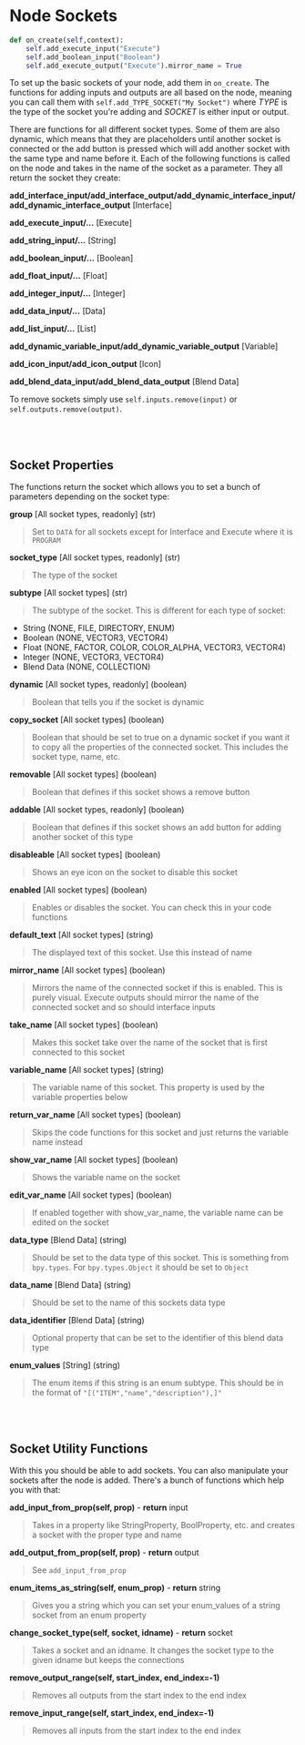# Node Sockets

```python
def on_create(self,context):
    self.add_execute_input("Execute")
    self.add_boolean_input("Boolean")
    self.add_execute_output("Execute").mirror_name = True
```

To set up the basic sockets of your node, add them in ```on_create```. The functions for adding inputs and outputs are all based on the node, meaning you can call them with ```self.add_TYPE_SOCKET("My Socket")``` where *TYPE* is the type of the socket you're adding and *SOCKET* is either input or output.

There are functions for all different socket types. Some of them are also dynamic, which means that they are placeholders until another socket is connected or the add button is pressed which will add another socket with the same type and name before it. Each of the following functions is called on the node and takes in the name of the socket as a parameter. They all return the socket they create:

**add_interface_input/add_interface_output/add_dynamic_interface_input/add_dynamic_interface_output** [Interface]

**add_execute_input/...** [Execute]

**add_string_input/...** [String]

**add_boolean_input/...** [Boolean]

**add_float_input/...** [Float]

**add_integer_input/...** [Integer]

**add_data_input/...** [Data]

**add_list_input/...** [List]

**add_dynamic_variable_input/add_dynamic_variable_output** [Variable]

**add_icon_input/add_icon_output** [Icon]

**add_blend_data_input/add_blend_data_output** [Blend Data]

To remove sockets simply use ```self.inputs.remove(input)``` or ```self.outputs.remove(output)```.

<br></br>    

## Socket Properties
The functions return the socket which allows you to set a bunch of parameters depending on the socket type:

**group** [All socket types, readonly] (str)
> Set to ```DATA``` for all sockets except for Interface and Execute where it is ```PROGRAM``` 

**socket_type** [All socket types, readonly] (str)
> The type of the socket

**subtype** [All socket types] (str)
> The subtype of the socket. This is different for each type of socket:

*    String (NONE, FILE, DIRECTORY, ENUM)
*    Boolean (NONE, VECTOR3, VECTOR4)
*    Float (NONE, FACTOR, COLOR, COLOR_ALPHA, VECTOR3, VECTOR4)
*    Integer (NONE, VECTOR3, VECTOR4)
*    Blend Data (NONE, COLLECTION)

**dynamic** [All socket types, readonly] (boolean)
> Boolean that tells you if the socket is dynamic

**copy_socket** [All socket types] (boolean)
> Boolean that should be set to true on a dynamic socket if you want it to copy all the properties of the connected socket. This includes the socket type, name, etc.

**removable** [All socket types] (boolean)
> Boolean that defines if this socket shows a remove button

**addable** [All socket types, readonly] (boolean)
> Boolean that defines if this socket shows an add button for adding another socket of this type

**disableable** [All socket types] (boolean)
> Shows an eye icon on the socket to disable this socket

**enabled** [All socket types] (boolean)
> Enables or disables the socket. You can check this in your code functions

**default_text** [All socket types] (string)
> The displayed text of this socket. Use this instead of name

**mirror_name** [All socket types] (boolean)
> Mirrors the name of the connected socket if this is enabled. This is purely visual. Execute outputs should mirror the name of the connected socket and so should interface inputs

**take_name** [All socket types] (boolean)
> Makes this socket take over the name of the socket that is first connected to this socket

**variable_name** [All socket types] (string)
> The variable name of this socket. This property is used by the variable properties below

**return_var_name** [All socket types] (boolean)
> Skips the code functions for this socket and just returns the variable name instead

**show_var_name** [All socket types] (boolean)
> Shows the variable name on the socket

**edit_var_name** [All socket types] (boolean)
> If enabled together with show_var_name, the variable name can be edited on the socket

**data_type** [Blend Data] (string)
> Should be set to the data type of this socket. This is something from ```bpy.types```. For ```bpy.types.Object``` it should be set to ```Object```

**data_name** [Blend Data] (string)
> Should be set to the name of this sockets data type

**data_identifier** [Blend Data] (string)
> Optional property that can be set to the identifier of this blend data type

**enum_values** [String] (string)
> The enum items if this string is an enum subtype. This should be in the format of ```"[("ITEM","name","description"),]"```

<br></br>   

## Socket Utility Functions
With this you should be able to add sockets. You can also manipulate your sockets after the node is added. There's a bunch of functions which help you with that:

**add_input_from_prop(self, prop)** - **return** input
> Takes in a property like StringProperty, BoolProperty, etc. and creates a socket with the proper type and name

**add_output_from_prop(self, prop)** - **return** output
> See ```add_input_from_prop```

**enum_items_as_string(self, enum_prop)** - **return** string
> Gives you a string which you can set your enum_values of a string socket from an enum property

**change_socket_type(self, socket, idname)** - **return** socket
> Takes a socket and an idname. It changes the socket type to the given idname but keeps the connections

**remove_output_range(self, start_index, end_index=-1)**
> Removes all outputs from the start index to the end index

**remove_input_range(self, start_index, end_index=-1)**
> Removes all inputs from the start index to the end index